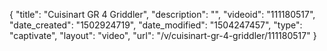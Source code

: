 {
    "title": "Cuisinart GR 4 Griddler",
    "description": "",
    "videoid": "111180517",
    "date_created": "1502924719",
    "date_modified": "1504247457",
    "type": "captivate",
    "layout": "video",
    "url": "\/v\/cuisinart-gr-4-griddler\/111180517"
}